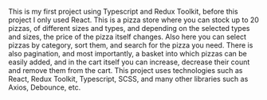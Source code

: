 This is my first project using Typescript and Redux Toolkit, before this project I only used React. This is a pizza store where you can stock up to 20 pizzas, of different sizes and types, and depending on the selected types and sizes, the price of the pizza itself changes. Also here you can select pizzas by category, sort them, and search for the pizza you need. There is also pagination, and most importantly, a basket into which pizzas can be easily added, and in the cart itself you can increase, decrease their count and remove them from the cart. This project uses technologies such as React, Redux Toolkit, Typescript, SCSS, and many other libraries such as Axios, Debounce, etc.
